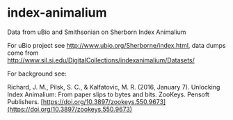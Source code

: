 # index-animalium
Data from uBio and Smithsonian on Sherborn Index Animalium

For uBio project see http://www.ubio.org/Sherborne/index.html, data dumps come from http://www.sil.si.edu/DigitalCollections/indexanimalium/Datasets/

For background see: 

Richard, J. M., Pilsk, S. C., & Kalfatovic, M. R. (2016, January 7). Unlocking Index Animalium: From paper slips to bytes and bits. ZooKeys. Pensoft Publishers. [https://doi.org/10.3897/zookeys.550.9673](https://doi.org/10.3897/zookeys.550.9673)

